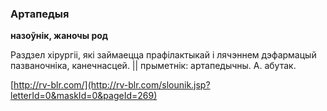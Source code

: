 ### Артапедыя
**назоўнік, жаночы род**

Раздзел хірургіі, які займаецца прафілактыкай і лячэннем дэфармацый пазваночніка, канечнасцей. || прыметнік: артапедычны. А. абутак.

<a rel="author">[http://rv-blr.com/](http://rv-blr.com/slounik.jsp?letterId=0&maskId=0&pageId=269)</a>
